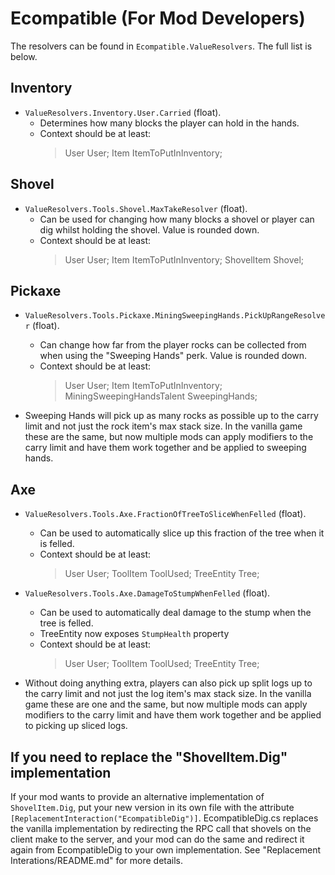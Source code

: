 ﻿# Ecompatible (For Mod Developers)

The resolvers can be found in `Ecompatible.ValueResolvers`. The full list is below.

## Inventory

- `ValueResolvers.Inventory.User.Carried` (float).
	- Determines how many blocks the player can hold in the hands.
	- Context should be at least:
		> User User;
		> Item ItemToPutInInventory;

## Shovel

- `ValueResolvers.Tools.Shovel.MaxTakeResolver` (float).
	- Can be used for changing how many blocks a shovel or player can dig whilst holding the shovel. Value is rounded down.
	- Context should be at least:
		> User User;
		> Item ItemToPutInInventory;
		> ShovelItem Shovel;

## Pickaxe

- `ValueResolvers.Tools.Pickaxe.MiningSweepingHands.PickUpRangeResolver` (float).
	- Can change how far from the player rocks can be collected from when using the "Sweeping Hands" perk. Value is rounded down.
	- Context should be at least:
		> User User;
		> Item ItemToPutInInventory;
		> MiningSweepingHandsTalent SweepingHands;

- Sweeping Hands will pick up as many rocks as possible up to the carry limit and not just the rock item's max stack size. In the vanilla game these are the same, but now multiple mods can apply modifiers to the carry limit and have them work together and be applied to sweeping hands.

## Axe

- `ValueResolvers.Tools.Axe.FractionOfTreeToSliceWhenFelled` (float).
	- Can be used to automatically slice up this fraction of the tree when it is felled.
	- Context should be at least:
		> User User;
		> ToolItem ToolUsed;
		> TreeEntity Tree;
- `ValueResolvers.Tools.Axe.DamageToStumpWhenFelled` (float).
	- Can be used to automatically deal damage to the stump when the tree is felled.
	- TreeEntity now exposes `StumpHealth` property
	- Context should be at least:
		> User User;
		> ToolItem ToolUsed;
		> TreeEntity Tree;

- Without doing anything extra, players can also pick up split logs up to the carry limit and not just the log item's max stack size. In the vanilla game these are one and the same, but now multiple mods can apply modifiers to the carry limit and have them work together and be applied to picking up sliced logs.

## If you need to replace the "ShovelItem.Dig" implementation

If your mod wants to provide an alternative implementation of `ShovelItem.Dig`, put your new version in its own file with the attribute `[ReplacementInteraction("EcompatibleDig")]`. EcompatibleDig.cs replaces the vanilla implementation by redirecting the RPC call that shovels on the client make to the server, and your mod can do the same and redirect it again from EcompatibleDig to your own implementation.
See "Replacement Interations/README.md" for more details. 